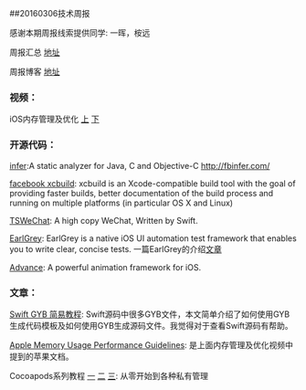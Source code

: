 
##20160306技术周报

感谢本期周报线索提供同学: 一晖，桉远

周报汇总 [地址](https://github.com/BaiduHiDeviOS/iOS-Tech-Weekly)

周报博客 [地址](http://baiduhidevios.github.io/)


### 视频：
iOS内存管理及优化 [上](http://www.imooc.com/video/11075) [下](http://www.imooc.com/video/11076)

### 开源代码：
[infer](https://github.com/facebook/infer):A static analyzer for Java, C and Objective-C http://fbinfer.com/

[facebook xcbuild](https://github.com/facebook/xcbuild): xcbuild is an Xcode-compatible build tool with the goal of providing faster builds, better documentation of the build process and running on multiple platforms (in particular OS X and Linux)

[TSWeChat](https://github.com/hilen/TSWeChat): A high copy WeChat, Written by Swift.

[EarlGrey](https://github.com/google/EarlGrey): EarlGrey is a native iOS UI automation test framework that enables you to write clear, concise tests. 一篇EarlGrey的介绍[文章](https://segmentfault.com/a/1190000004488898)

[Advance](https://github.com/storehouse/Advance): A powerful animation framework for iOS.


### 文章：

[Swift GYB 简易教程](http://swift.gg/2016/03/04/a-short-swift-gyb-tutorial/): Swift源码中很多GYB文件，本文简单介绍了如何使用GYB生成代码模板及如何使用GYB生成源码文件。我觉得对于查看Swift源码有帮助。

[Apple Memory Usage Performance Guidelines](https://developer.apple.com/library/mac/documentation/Performance/Conceptual/ManagingMemory/ManagingMemory.html): 是上面内存管理及优化视频中提到的苹果文档。

Cocoapods系列教程 [一](http://www.pluto-y.com/cocoapods-getting-stared/) [二](http://www.pluto-y.com/cocoapods-contribute-for-open-source/) [三](http://www.pluto-y.com/cocoapod-private-pods-and-module-manager/): 从零开始到各种私有管理
